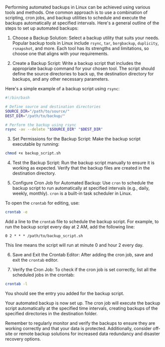 Performing automated backups in Linux can be achieved using various tools and methods. One common approach is to use a combination of scripting, cron jobs, and backup utilities to schedule and execute the backups automatically at specified intervals. Here's a general outline of the steps to set up automated backups:

1. Choose a Backup Solution:
Select a backup utility that suits your needs. Popular backup tools in Linux include `rsync`, `tar`, `borgbackup`, `duplicity`, `rsnapshot`, and more. Each tool has its strengths and limitations, so choose one that aligns with your requirements.

2. Create a Backup Script:
Write a backup script that includes the appropriate backup command for your chosen tool. The script should define the source directories to back up, the destination directory for backups, and any other necessary parameters.

Here's a simple example of a backup script using `rsync`:

```bash
#!/bin/bash

# Define source and destination directories
SOURCE_DIR="/path/to/source/"
DEST_DIR="/path/to/backup/"

# Perform the backup using rsync
rsync -av --delete "$SOURCE_DIR" "$DEST_DIR"
```

3. Set Permissions for the Backup Script:
Make the backup script executable by running:

```bash
chmod +x backup_script.sh
```

4. Test the Backup Script:
Run the backup script manually to ensure it is working as expected. Verify that the backup files are created in the destination directory.

5. Configure Cron Job for Automated Backup:
Use `cron` to schedule the backup script to run automatically at specified intervals (e.g., daily, weekly, monthly). `cron` is a built-in task scheduler in Linux.

To open the `crontab` for editing, use:

```bash
crontab -e
```

Add a line to the `crontab` file to schedule the backup script. For example, to run the backup script every day at 2 AM, add the following line:

```
0 2 * * * /path/to/backup_script.sh
```

This line means the script will run at minute 0 and hour 2 every day.

6. Save and Exit the Crontab Editor:
After adding the cron job, save and exit the `crontab` editor.

7. Verify the Cron Job:
To check if the cron job is set correctly, list all the scheduled jobs in the crontab:

```bash
crontab -l
```

You should see the entry you added for the backup script.

Your automated backup is now set up. The cron job will execute the backup script automatically at the specified time intervals, creating backups of the specified directories in the destination folder.

Remember to regularly monitor and verify the backups to ensure they are working correctly and that your data is protected. Additionally, consider off-site or remote backup solutions for increased data redundancy and disaster recovery options.
